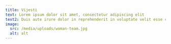 ```yaml
---
title: Vijesti
text: Lorem ipsum dolor sit amet, consectetur adipiscing elit
text2: Duis aute irure dolor in reprehenderit in voluptate velit esse cillum dolore eu fugiat nulla pariatur. Excepteur sint cupidata non proident, sunt in culpa qui officia deserunt mollit anim id est laborum.
image:
  src: /media/uploads/woman-team.jpg
  alt: alt
---
```

